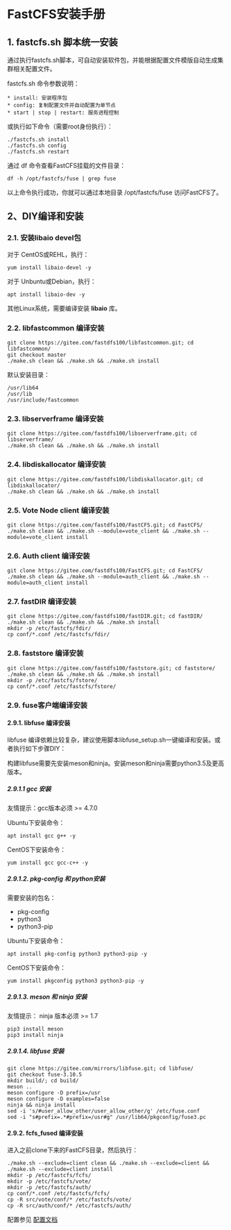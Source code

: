# FastCFS安装手册

## 1. fastcfs.sh 脚本统一安装

通过执行fastcfs.sh脚本，可自动安装软件包，并能根据配置文件模版自动生成集群相关配置文件。

fastcfs.sh 命令参数说明：

```
* install: 安装程序包
* config: 复制配置文件并自动配置为单节点
* start | stop | restart: 服务进程控制
```

或执行如下命令（需要root身份执行）：

```
./fastcfs.sh install
./fastcfs.sh config
./fastcfs.sh restart
```

通过 df 命令查看FastCFS挂载的文件目录：

```
df -h /opt/fastcfs/fuse | grep fuse
```

以上命令执行成功，你就可以通过本地目录 /opt/fastcfs/fuse 访问FastCFS了。

## 2、DIY编译和安装

### 2.1. 安装libaio devel包

对于 CentOS或REHL，执行：

```
yum install libaio-devel -y
```

对于 Unbuntu或Debian，执行：

```
apt install libaio-dev -y
```

其他Linux系统，需要编译安装 **libaio** 库。

### 2.2. libfastcommon 编译安装

```
git clone https://gitee.com/fastdfs100/libfastcommon.git; cd libfastcommon/
git checkout master
./make.sh clean && ./make.sh && ./make.sh install
```

默认安装目录：
```
/usr/lib64
/usr/lib
/usr/include/fastcommon
```

### 2.3. libserverframe 编译安装

```
git clone https://gitee.com/fastdfs100/libserverframe.git; cd libserverframe/
./make.sh clean && ./make.sh && ./make.sh install
```

### 2.4. libdiskallocator 编译安装

```
git clone https://gitee.com/fastdfs100/libdiskallocator.git; cd libdiskallocator/
./make.sh clean && ./make.sh && ./make.sh install
```

### 2.5. Vote Node client 编译安装

```
git clone https://gitee.com/fastdfs100/FastCFS.git; cd FastCFS/
./make.sh clean && ./make.sh --module=vote_client && ./make.sh --module=vote_client install
```

### 2.6. Auth client 编译安装

```
git clone https://gitee.com/fastdfs100/FastCFS.git; cd FastCFS/
./make.sh clean && ./make.sh --module=auth_client && ./make.sh --module=auth_client install
```

### 2.7. fastDIR 编译安装

```
git clone https://gitee.com/fastdfs100/fastDIR.git; cd fastDIR/
./make.sh clean && ./make.sh && ./make.sh install
mkdir -p /etc/fastcfs/fdir/
cp conf/*.conf /etc/fastcfs/fdir/
```

### 2.8. faststore 编译安装

```
git clone https://gitee.com/fastdfs100/faststore.git; cd faststore/
./make.sh clean && ./make.sh && ./make.sh install
mkdir -p /etc/fastcfs/fstore/
cp conf/*.conf /etc/fastcfs/fstore/
```

### 2.9. fuse客户端编译安装

#### 2.9.1. libfuse 编译安装

libfuse 编译依赖比较复杂，建议使用脚本libfuse_setup.sh一键编译和安装。或者执行如下步骤DIY：

构建libfuse需要先安装meson和ninja。安装meson和ninja需要python3.5及更高版本。

##### 2.9.1.1 gcc 安装

友情提示：gcc版本必须 >= 4.7.0

Ubuntu下安装命令：

```
apt install gcc g++ -y
```

CentOS下安装命令：

```
yum install gcc gcc-c++ -y
```

##### 2.9.1.2. pkg-config 和 python安装

需要安装的包名：
* pkg-config
* python3
* python3-pip

Ubuntu下安装命令：

```
apt install pkg-config python3 python3-pip -y
```

CentOS下安装命令：

```
yum install pkgconfig python3 python3-pip -y
```

##### 2.9.1.3. meson 和 ninja 安装

友情提示： ninja 版本必须 >= 1.7

```
pip3 install meson
pip3 install ninja
```

##### 2.9.1.4. libfuse 安装

```
git clone https://gitee.com/mirrors/libfuse.git; cd libfuse/
git checkout fuse-3.10.5
mkdir build/; cd build/
meson ..
meson configure -D prefix=/usr
meson configure -D examples=false
ninja && ninja install
sed -i 's/#user_allow_other/user_allow_other/g' /etc/fuse.conf
sed -i "s#prefix=.*#prefix=/usr#g" /usr/lib64/pkgconfig/fuse3.pc
```

#### 2.9.2. fcfs_fused 编译安装

进入之前clone下来的FastCFS目录，然后执行：
```
./make.sh --exclude=client clean && ./make.sh --exclude=client && ./make.sh --exclude=client install
mkdir -p /etc/fastcfs/fcfs/
mkdir -p /etc/fastcfs/vote/
mkdir -p /etc/fastcfs/auth/
cp conf/*.conf /etc/fastcfs/fcfs/
cp -R src/vote/conf/* /etc/fastcfs/vote/
cp -R src/auth/conf/* /etc/fastcfs/auth/
```

配置参见 [配置文档](CONFIGURE-zh_CN.md)

